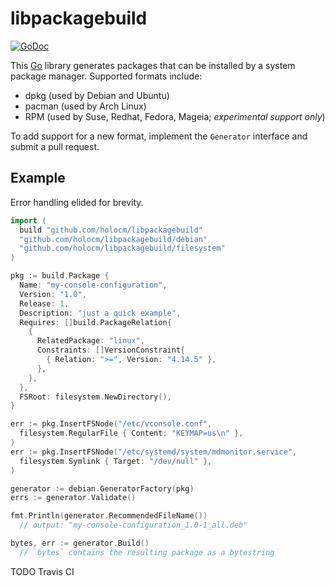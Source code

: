 # libpackagebuild

[![GoDoc](https://godoc.org/github.com/holocm/libpackagebuild?status.svg)](https://godoc.org/github.com/holocm/libpackagebuild)

This [Go](https://golang.org) library generates packages that can be installed by a system package manager. Supported formats include:

- dpkg (used by Debian and Ubuntu)
- pacman (used by Arch Linux)
- RPM (used by Suse, Redhat, Fedora, Mageia; _experimental support only_)

To add support for a new format, implement the `Generator` interface and submit a pull request.

## Example

Error handling elided for brevity.

```go
import (
  build "github.com/holocm/libpackagebuild"
  "github.com/holocm/libpackagebuild/debian"
  "github.com/holocm/libpackagebuild/filesystem"
)

pkg := build.Package {
  Name: "my-console-configuration",
  Version: "1.0",
  Release: 1,
  Description: "just a quick example",
  Requires: []build.PackageRelation{
    {
      RelatedPackage: "linux",
      Constraints: []VersionConstraint{
        { Relation: ">=", Version: "4.14.5" },
      },
    },
  },
  FSRoot: filesystem.NewDirectory(),
}

err := pkg.InsertFSNode("/etc/vconsole.conf",
  filesystem.RegularFile { Content: "KEYMAP=us\n" },
)
err := pkg.InsertFSNode("/etc/systemd/system/mdmonitor.service",
  filesystem.Symlink { Target: "/dev/null" },
)

generator := debian.GeneratorFactory(pkg)
errs := generator.Validate()

fmt.Println(generator.RecommendedFileName())
  // output: "my-console-configuration_1.0-1_all.deb"

bytes, err := generator.Build()
  // `bytes` contains the resulting package as a bytestring
```

TODO Travis CI
